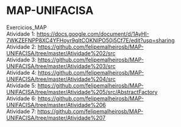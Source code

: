 # MAP-UNIFACISA

Exercicios_MAP<br>
Atividade 1: https://docs.google.com/document/d/1AyHI-7WKZEFNPP8XC4YFHoyr9qItCOKNIPO50j5Cf7E/edit?usp=sharing<br>
Atividade 2: https://github.com/felipemalheirosb/MAP-UNIFACISA/tree/master/Atividade%202/src<br>
Atividade 3: https://github.com/felipemalheirosb/MAP-UNIFACISA/tree/master/Atividade%203/src<br>
Atividade 4: https://github.com/felipemalheirosb/MAP-UNIFACISA/tree/master/Atividade%204/src<br>
Atividade 5: https://github.com/felipemalheirosb/MAP-UNIFACISA/tree/master/Atividade%205/src/AbstractFactory<br>
Atividade 6: https://github.com/felipemalheirosb/MAP-UNIFACISA/tree/master/Atividade%206<br>
Atividade 7: https://github.com/felipemalheirosb/MAP-UNIFACISA/tree/master/Atividade%207<br>
